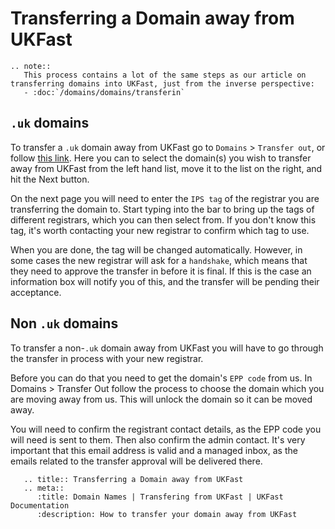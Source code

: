 # Transferring a Domain away from UKFast

```eval_rst
.. note::
   This process contains a lot of the same steps as our article on transferring domains into UKFast, just from the inverse perspective:
   - :doc:`/domains/domains/transferin`
```

## `.uk` domains

To transfer a `.uk` domain away from UKFast go to `Domains` > `Transfer out`, or follow [this link](https://portal.ans.co.uk/domains/transfer_out_stage1.php). Here you can to select the domain(s) you wish to transfer away from UKFast from the left hand list, move it to the list on the right, and hit the Next button.

On the next page you will need to enter the `IPS tag` of the registrar you are transferring the domain to. Start typing into the bar to bring up the tags of different registrars, which you can then select from. If you don't know this tag, it's worth contacting your new registrar to confirm which tag to use.

When you are done, the tag will be changed automatically. However, in some cases the new registrar will ask for a `handshake`, which means that they need to approve the transfer in before it is final. If this is the case an information box will notify you of this, and the transfer will be pending their acceptance.

## Non `.uk` domains

To transfer a non-`.uk` domain away from UKFast you will have to go through the transfer in process with your new registrar.

Before you can do that you need to get the domain's `EPP code` from us. In Domains > Transfer Out follow the process to choose the domain which you are moving away from us. This will unlock the domain so it can be moved away.

You will need to confirm the registrant contact details, as the EPP code you will need is sent to them. Then also confirm the admin contact. It's very important that this email address is valid and a managed inbox, as the emails related to the transfer approval will be delivered there.

```eval_rst
   .. title:: Transferring a Domain away from UKFast
   .. meta::
      :title: Domain Names | Transfering from UKFast | UKFast Documentation
      :description: How to transfer your domain away from UKFast
```
